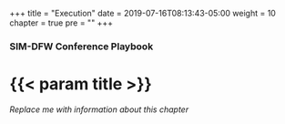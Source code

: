 +++
title = "Execution"
date = 2019-07-16T08:13:43-05:00
weight = 10
chapter = true
pre = ""
+++

### SIM-DFW Conference Playbook

# {{< param title >}}

_Replace me with information about this chapter_

